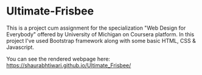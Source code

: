 # Ultimate-Frisbee
This is a project cum assignment for the specialization "Web Design for Everybody" offered by University of Michigan on Coursera platform.
In this project I've used Bootstrap framework along with some basic HTML, CSS & Javascript.

You can see the rendered webpage here: https://shaurabhtiwari.github.io/Ultimate_Frisbee/
